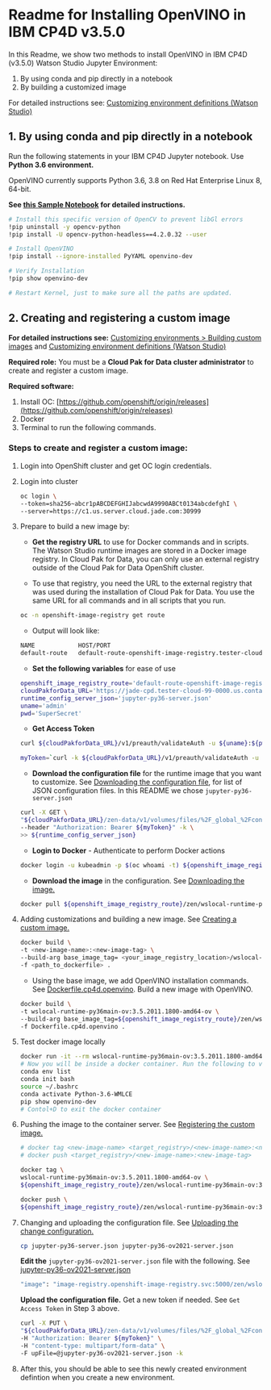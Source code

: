 # Readme for Installing OpenVINO in IBM CP4D v3.5.0

In this Readme, we show two methods to install OpenVINO in IBM CP4D (v3.5.0) Watson Studio Jupyter Environment:

1. By using conda and pip directly in a notebook
1. By building a customized image

For detailed instructions see: [Customizing environment definitions (Watson Studio)](https://www.ibm.com/support/producthub/icpdata/docs/content/SSQNUZ_latest/wsj/analyze-data/cust-env-parent.html)

## 1. By using conda and pip directly in a notebook

Run the following statements in your IBM CP4D Jupyter notebook. Use **Python 3.6 environment.**

OpenVINO currently supports Python 3.6, 3.8 on Red Hat Enterprise Linux 8, 64-bit.

**See [this Sample Notebook](ov-install-ibm-cp4d-jupyter.ipynb) for detailed instructions.**

```bash
# Install this specific version of OpenCV to prevent libGl errors
!pip uninstall -y opencv-python
!pip install -U opencv-python-headless==4.2.0.32 --user

# Install OpenVINO
!pip install --ignore-installed PyYAML openvino-dev

# Verify Installation
!pip show openvino-dev

# Restart Kernel, just to make sure all the paths are updated.
```


## 2. Creating and registering a custom image

**For detailed instructions see:** [Customizing environments > Building custom images](https://www.ibm.com/support/producthub/icpdata/docs/content/SSQNUZ_latest/wsj/analyze-data/build-cust-images.html) and [Customizing environment definitions (Watson Studio)](https://www.ibm.com/support/producthub/icpdata/docs/content/SSQNUZ_latest/wsj/analyze-data/cust-env-parent.html)

**Required role:** You must be a **Cloud Pak for Data cluster administrator** to create and register a custom image.

**Required software:**

1. Install OC: [https://github.com/openshift/origin/releases](https://github.com/openshift/origin/releases)
2. Docker
3. Terminal to run the following commands.

### Steps to create and register a custom image:

1. Login into OpenShift cluster and get OC login credentials.

1. Login into cluster

    ```bash
    oc login \
    --token=sha256~abcr1pABCDEFGHIJabcwdA9990ABCt0134abcdefghI \
    --server=https://c1.us.server.cloud.jade.com:30999
    ```

1. Prepare to build a new image by:
    - **Get the registry URL** to use for Docker commands and in scripts. The Watson Studio runtime images are stored in a Docker image registry. In Cloud Pak for Data, you can only use an external registry outside of the Cloud Pak for Data OpenShift cluster.

    - To use that registry, you need the URL to the external registry that was used during the installation of Cloud Pak for Data. You use the same URL for all commands and in all scripts that you run.

    ```bash
    oc -n openshift-image-registry get route
    ```

    - Output will look like:

    ```bash
    NAME            HOST/PORT                                                                                             PATH      SERVICES         PORT      TERMINATION   WILDCARD
    default-route   default-route-openshift-image-registry.tester-cloud-99-0000.us.containers.appdomain.cloud             image-registry   <all>     reencrypt     None
    ```

    - **Set the following variables** for ease of use

    ```bash
    openshift_image_registry_route='default-route-openshift-image-registry.tester-cloud-99-0000.us.containers.appdomain.cloud'
    cloudPakforData_URL='https://jade-cpd.tester-cloud-99-0000.us.containers.appdomain.cloud'
    runtime_config_server_json='jupyter-py36-server.json'
    uname='admin'
    pwd='SuperSecret'
    ```

    - **Get Access Token**

    ```bash
    curl ${cloudPakforData_URL}/v1/preauth/validateAuth -u ${uname}:${pwd}

    myToken=`curl -k ${cloudPakforData_URL}/v1/preauth/validateAuth -u ${uname}:${pwd} | sed -n -e 's/^.*accessToken":"//p' | cut -d'"' -f1`
    ```

    - **Download the configuration file** for the runtime image that you want to customize. See [Downloading the configuration file](https://www.ibm.com/support/producthub/icpdata/docs/content/SSQNUZ_latest/wsj/analyze-data/download-runtime-def.html), for list of JSON configuration files. In this README we chose  `jupyter-py36-server.json`

    ```bash
    curl -X GET \
    "${cloudPakforData_URL}/zen-data/v1/volumes/files/%2F_global_%2Fconfig%2F.runtime-definitions%2Fibm%2F${runtime_config_server_json}" \
    --header "Authorization: Bearer ${myToken}" -k \
    >> ${runtime_config_server_json}
    ```

    - **Login to Docker** - Authenticate to perform Docker actions

    ```bash
    docker login -u kubeadmin -p $(oc whoami -t) ${openshift_image_registry_route}
    ```

    - **Download the image** in the configuration. See [Downloading the image.](https://www.ibm.com/support/producthub/icpdata/docs/content/SSQNUZ_latest/wsj/analyze-data/download-base-image.html)

    ```bash
    docker pull ${openshift_image_registry_route}/zen/wslocal-runtime-py36main:3.5.2011.1800-amd64
    ```

1. Adding customizations and building a new image. See [Creating a custom image.](https://www.ibm.com/support/producthub/icpdata/docs/content/SSQNUZ_latest/wsj/analyze-data/create-customized-image.html)

    ```bash
    docker build \
    -t <new-image-name>:<new-image-tag> \
    --build-arg base_image_tag= <your_image_registry_location>/wslocal-x86-runtime-python36:master-273 \
    -f <path_to_dockerfile> .
    ```

    - Using the base image, we add OpenVINO installation commands. See [Dockerfile.cp4d.openvino](Dockerfile.cp4d.openvino). Build a new image with OpenVINO.

    ```bash
    docker build \
    -t wslocal-runtime-py36main-ov:3.5.2011.1800-amd64-ov \
    --build-arg base_image_tag=${openshift_image_registry_route}/zen/wslocal-runtime-py36main:3.5.2011.1800-amd64 \
    -f Dockerfile.cp4d.openvino .
    ```

1. Test docker image locally

    ```bash
    docker run -it --rm wslocal-runtime-py36main-ov:3.5.2011.1800-amd64-ov bash
    # Now you will be inside a docker container. Run the following to verify if OpenVINO is installed.
    conda env list
    conda init bash
    source ~/.bashrc
    conda activate Python-3.6-WMLCE
    pip show openvino-dev
    # Contol+D to exit the docker container
    ```

1. Pushing the image to the container server. See [Registering the custom image.](https://www.ibm.com/support/producthub/icpdata/docs/content/SSQNUZ_latest/wsj/analyze-data/register-image.html)

    ```bash
    # docker tag <new-image-name> <target_registry>/<new-image-name>:<new-image-tag>
    # docker push <target_registry>/<new-image-name>:<new-image-tag>
    ```

    ```bash
    docker tag \
    wslocal-runtime-py36main-ov:3.5.2011.1800-amd64-ov \
    ${openshift_image_registry_route}/zen/wslocal-runtime-py36main-ov:3.5.2011.1800-amd64-ov

    docker push \
    ${openshift_image_registry_route}/zen/wslocal-runtime-py36main-ov:3.5.2011.1800-amd64-ov
    ```

1. Changing and uploading the configuration file. See [Uploading the change configuration.](https://www.ibm.com/support/producthub/icpdata/docs/content/SSQNUZ_latest/wsj/analyze-data/upload-runtime-def.html)

    ```bash
    cp jupyter-py36-server.json jupyter-py36-ov2021-server.json
    ```

    **Edit the** `jupyter-py36-ov2021-server.json` file with the following. See [jupyter-py36-ov2021-server.json](jupyter-py36-ov2021-server.json)

    ```bash
    "image": "image-registry.openshift-image-registry.svc:5000/zen/wslocal-runtime-py36main-ov:3.5.2011.1800-amd64-ov",
    ```

    **Upload the configuration file.** Get a new token if needed. See `Get Access Token` in Step 3 above.

    ```bash
    curl -X PUT \
   "${cloudPakforData_URL}/zen-data/v1/volumes/files/%2F_global_%2Fconfig%2F.runtime-definitions%2Fibm" \
   -H "Authorization: Bearer ${myToken}" \
   -H "content-type: multipart/form-data" \
   -F upFile=@jupyter-py36-ov2021-server.json -k
    ```

1. After this, you should be able to see this newly created environment defintion when you create a new environment.
